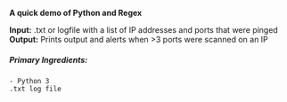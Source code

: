 **A quick demo of Python and Regex**  

**Input:** .txt or logfile with a list of IP addresses and ports that were pinged  
**Output:** Prints output and alerts when >3 ports were scanned on an IP  

##### Primary Ingredients: 
    - Python 3
    .txt log file
